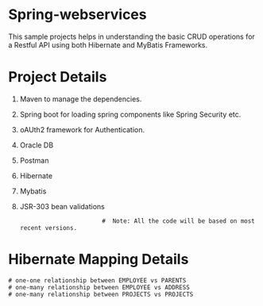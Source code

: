 # Spring-webservices
  This sample projects helps in understanding the basic CRUD operations for a Restful API using both Hibernate and MyBatis Frameworks.
    
# Project Details
  1. Maven to manage the dependencies.
  2. Spring boot for loading spring components like Spring Security etc.
  3. oAUth2 framework for Authentication.
  4. Oracle DB 
  5. Postman
  6. Hibernate
  7. Mybatis
  8. JSR-303 bean validations
  
  
                                #  Note: All the code will be based on most recent versions.
 

  
 # Hibernate Mapping Details
   
    # one-one relationship between EMPLOYEE vs PARENTS
    # one-many relationship between EMPLOYEE vs ADDRESS
    # one-many relationship between PROJECTS vs PROJECTS
  
